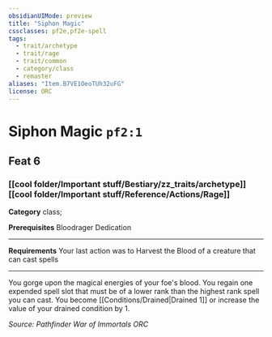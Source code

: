 ```yaml
---
obsidianUIMode: preview
title: "Siphon Magic"
cssclasses: pf2e,pf2e-spell
tags:
  - trait/archetype
  - trait/rage
  - trait/common
  - category/class
  - remaster
aliases: "Item.B7VE1OeoTUh32uFG"
license: ORC
---
```

# Siphon Magic `pf2:1`
## Feat 6
### [[cool folder/Important stuff/Bestiary/zz_traits/archetype]][[cool folder/Important stuff/Reference/Actions/Rage]]

**Category** class; 



**Prerequisites** Bloodrager Dedication
* * *
**Requirements** Your last action was to Harvest the Blood of a creature that can cast spells

* * *

You gorge upon the magical energies of your foe's blood. You regain one expended spell slot that must be of a lower rank than the highest rank spell you can cast. You become [[Conditions/Drained|Drained 1]] or increase the value of your drained condition by 1.

*Source: Pathfinder War of Immortals*
*ORC*